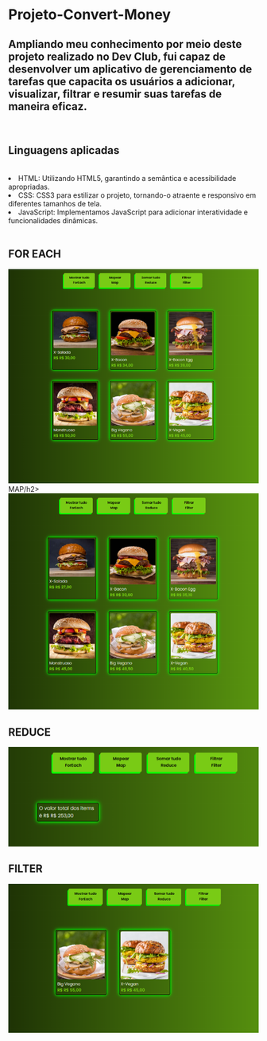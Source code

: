 <h1>Projeto-Convert-Money</h1>
<h2>Ampliando meu conhecimento por meio deste projeto realizado no Dev Club, fui capaz de desenvolver um aplicativo de gerenciamento de tarefas que capacita os usuários a adicionar, visualizar, filtrar e resumir suas tarefas de maneira eficaz.</h2>
<br>
<h2>Linguagens aplicadas</h2>
<br>
<lo>
  <li>HTML: Utilizando HTML5, garantindo a semântica e acessibilidade apropriadas.</li>
  <li>CSS: CSS3 para estilizar o projeto, tornando-o atraente e responsivo em diferentes tamanhos de tela.</li>
  <li>JavaScript: Implementamos JavaScript para adicionar interatividade e funcionalidades dinâmicas.</li>
</lo>

<br>
<h2>FOR EACH</h2>
<img src="https://github.com/Josetelma/Project-Arrays/blob/main/img/For%20Each.PNG?raw=true"/>
<br
<h2>MAP/h2>
<img src="https://github.com/Josetelma/Project-Arrays/blob/main/img/Map.PNG?raw=true"/>
<br>
<h2>REDUCE</h2>
<img src="https://github.com/Josetelma/Project-Arrays/blob/main/img/Reduce.PNG?raw=true"/>
<br>
<h2>FILTER</h2>
<img src="https://github.com/Josetelma/Project-Arrays/blob/main/img/filter.PNG?raw=true"/>
